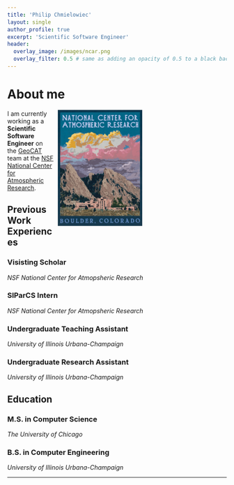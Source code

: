 ```yaml
---
title: 'Philip Chmielowiec'
layout: single
author_profile: true
excerpt: 'Scientific Software Engineer'
header:
  overlay_image: /images/ncar.png
  overlay_filter: 0.5 # same as adding an opacity of 0.5 to a black background
---
```


# About me

<div style="float: right; margin-left: 10px;">
  <img src="/images/ncar_lab.png" alt="NCAR Lab" width="50%">
</div>

<p>
  I am currently working as a <strong>Scientific Software Engineer</strong> on the <a href="https://geocat.ucar.edu/">GeoCAT</a> team at the <a href="https://ncar.ucar.edu/">NSF National Center for Atmospheric Research</a>.
</p>





## Previous Work Experiences

### Visisting Scholar
_NSF National Center for Atmopsheric Research_

### SIParCS Intern
_NSF National Center for Atmopsheric Research_

### Undergraduate Teaching Assistant
_University of Illinois Urbana-Champaign_

### Undergraduate Research Assistant
_University of Illinois Urbana-Champaign_



## Education

### M.S. in Computer Science
_The University of Chicago_

### B.S. in Computer Engineering
_University of Illinois Urbana-Champaign_

---


